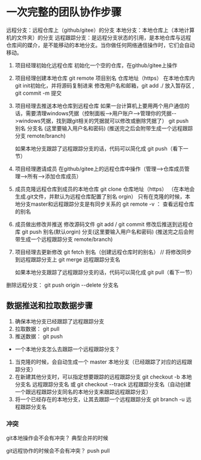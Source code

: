 # 一次完整的团队协作步骤

远程分支：远程仓库上（github/gitee）的分支
本地分支：本地仓库上（本地计算机的文件夹）的分支
远程跟踪分支：是远程分支状态的引用，是本地仓库与远程仓库间的媒介，是不能移动的本地分支。当你做任何网络通信操作时，它们会自动移动。

1. 项目经理初始化远程仓库
    初始化一个空的仓库，在github/gitee上操作

2. 项目经理创建本地仓库
    git remote 项目别名 仓库地址（https）
    在本地仓库内 git init初始化，并将源码复制进来
    修改用户名和邮箱，git add ./ 放入暂存区 , git commit -m 提交

3. 项目经理去推送本地仓库到远程仓库
    如果一台计算机上要用两个用户通信的话，需要清理windows凭据（控制面板-->用户账户-->管理你的凭据-->windows凭据，找到跟git相关的凭据就可以修改或删除凭据了）
    git push 别名 分支名  (这里要输入用户名和密码)
    (推送完之后会附带生成一个远程跟踪分支 remote/branch)

    如果本地分支跟踪了远程跟踪分支的话，代码可以简化成 git push（看下一节）

4. 项目经理邀请成员
    在github/gitee上的远程仓库中操作（管理-->仓库成员管理-->所有-->添加仓库成员）

5. 成员克隆远程仓库到成员的本地仓库
    git clone 仓库地址（https）
    （在本地会生成.git文件，并默认为远程仓库配置了别名 orgin）
    只有在克隆的时候，本地分支master和远程跟踪分支是有同步关系的
    git remote -v ： 查看远程仓库的别名

6. 成员做出修改并推送
    修改源码文件  git add  / git commit
    修改后推送到远程仓库 git push 别名(默认orgin) 分支(这里要输入用户名和密码)
    (推送完之后会附带生成一个远程跟踪分支 remote/branch)

7. 项目经理去更新修改
    git fetch 别名（创建远程仓库时的别名） // 将修改同步到远程跟踪分支上
    git merge 远程跟踪分支名

    如果本地分支跟踪了远程跟踪分支的话，代码可以简化成 git pull（看下一节）

删除远程分支： git push origin --delete 分支名

## 数据推送和拉取数据步骤

1. 确保本地分支已经跟踪了远程跟踪分支
2. 拉取数据： git pull
3. 推送数据： git push

- 一个本地分支怎么去跟踪一个远程跟踪分支？

1. 当克隆的时候，会自动生成一个 master 本地分支（已经跟踪了对应的远程跟踪分支）
2. 在新建其他分支时，可以指定想要跟踪的远程跟踪分支
       git checkout -b 本地分支名 远程跟踪分支名
    或 git checkout --track 远程跟踪分支名（自动创建一个跟远程跟踪分支同名的本地分支来跟踪远程跟踪分支）
3. 将一个已经存在的本地分支，让其去跟踪一个远程跟踪分支
    git branch -u 远程跟踪分支名

### 冲突

git本地操作会不会有冲突？
    典型合并的时候

git远程协作的时候会不会有冲突？
    push
    pull
